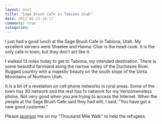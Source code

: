 ```yaml
---
layout: post
title: "Sage Brush Cafe in Tabiona Utah"
date: 2013-06-22 16:17
comments: true
categories: 
---
```

I just had a good lunch at the Sage Brush Cafe in Tabiona, Utah.  My excellent servers were Shaelee and Hanna.  Char is the head cook.  It is the only cafe in town, but they don't act like it.

I walked 12 miles today to get to Tabiona, my intended destination.  There is some beautiful farmland along the narrow valley of the Duchesne River.  Rugged country with a majestic beauty on the south slope of the Uinta Mountains of Northern Utah.

It is a bit of a revelation on cell phone networks in rural areas.  Some of the town has 3G network and the rest has 1x network for my Verizonwireless phone.  Not very good when you are trying to access the Internet.  When the people at the Sage Brush Cafe said they had wifi, I said, "You have got a new good customer."

Please [sponsor](http://www.sudanhelp.org) me on my "Thousand Mile Walk" to help the refugees.